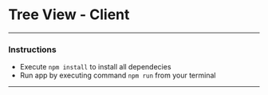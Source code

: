 # Tree View - Client

---

### Instructions

- Execute `npm install` to install all dependecies
- Run app by executing command `npm run` from your terminal

---

